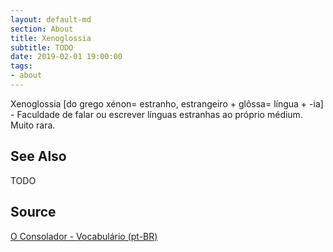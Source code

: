 ```yaml
---
layout: default-md
section: About
title: Xenoglossia
subtitle: TODO
date: 2019-02-01 19:00:00
tags:
- about
---
```


Xenoglossia [do grego xénon= estranho, estrangeiro + glôssa= língua + -ia] - Faculdade de falar ou escrever línguas estranhas ao próprio médium. Muito rara. 


## See Also
TODO

## Source
[O Consolador - Vocabulário (pt-BR)](http://www.oconsolador.com.br/linkfixo/vocabulario/principal.html)
